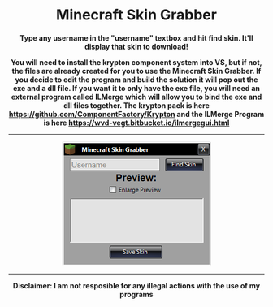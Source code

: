 <h1 align="center">Minecraft Skin Grabber</h1>
<h4 align="center">Type any username in the "username" textbox and hit find skin. It'll display that skin to download!

You will need to install the krypton component system into VS, but if not, the files are already created for you to use the Minecraft Skin Grabber. If you decide to edit the program and build the solution it will pop out the exe and a dll file. If you want it to only have the exe file, you will need an external program called ILMerge which will allow you to bind the exe and dll files together. The krypton pack is here https://github.com/ComponentFactory/Krypton and the ILMerge Program is here https://wvd-vegt.bitbucket.io/ilmergegui.html
<hr>
<img src="https://raw.githubusercontent.com/roast247/minecraftstealer/main/Minecraft%20Skin%20Grabber.png">
<hr>
Disclaimer: I am not resposible for any illegal actions with the use of my programs</h4>
